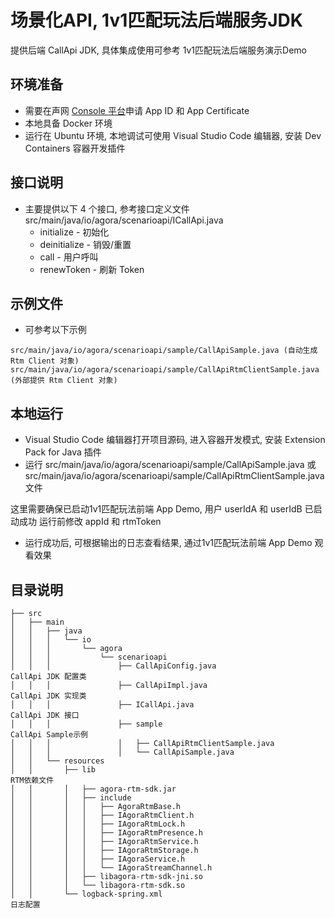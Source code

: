 # 场景化API, 1v1匹配玩法后端服务JDK

提供后端 CallApi JDK, 具体集成使用可参考 1v1匹配玩法后端服务演示Demo

## 环境准备
* 需要在声网 [Console 平台](https://console.shengwang.cn/)申请 App ID 和 App Certificate
* 本地具备 Docker 环境
* 运行在 Ubuntu 环境, 本地调试可使用 Visual Studio Code 编辑器, 安装 Dev Containers 容器开发插件

## 接口说明
* 主要提供以下 4 个接口, 参考接口定义文件 src/main/java/io/agora/scenarioapi/ICallApi.java
    * initialize - 初始化
    * deinitialize - 销毁/重置
    * call - 用户呼叫
    * renewToken - 刷新 Token

## 示例文件
* 可参考以下示例
```
src/main/java/io/agora/scenarioapi/sample/CallApiSample.java (自动生成 Rtm Client 对象)
src/main/java/io/agora/scenarioapi/sample/CallApiRtmClientSample.java (外部提供 Rtm Client 对象)
```

## 本地运行
* Visual Studio Code 编辑器打开项目源码, 进入容器开发模式, 安装 Extension Pack for Java 插件
* 运行 src/main/java/io/agora/scenarioapi/sample/CallApiSample.java 或 src/main/java/io/agora/scenarioapi/sample/CallApiRtmClientSample.java 文件

这里需要确保已启动1v1匹配玩法前端 App Demo, 用户 userIdA 和 userIdB 已启动成功
运行前修改 appId 和 rtmToken
* 运行成功后, 可根据输出的日志查看结果, 通过1v1匹配玩法前端 App Demo 观看效果

## 目录说明
```
├── src
│   ├── main
│   │   ├── java
│   │   │   └── io
│   │   │       └── agora
│   │   │           └── scenarioapi
│   │   │               ├── CallApiConfig.java                       CallApi JDK 配置类
│   │   │               ├── CallApiImpl.java                         CallApi JDK 实现类
│   │   │               ├── ICallApi.java                            CallApi JDK 接口
│   │   │               ├── sample                                   CallApi Sample示例
│   │   │               │   ├── CallApiRtmClientSample.java
│   │   │               │   └── CallApiSample.java
│   │   └── resources
│   │       ├── lib                                                  RTM依赖文件
│   │       │   ├── agora-rtm-sdk.jar
│   │       │   ├── include
│   │       │   │   ├── AgoraRtmBase.h
│   │       │   │   ├── IAgoraRtmClient.h
│   │       │   │   ├── IAgoraRtmLock.h
│   │       │   │   ├── IAgoraRtmPresence.h
│   │       │   │   ├── IAgoraRtmService.h
│   │       │   │   ├── IAgoraRtmStorage.h
│   │       │   │   ├── IAgoraService.h
│   │       │   │   └── IAgoraStreamChannel.h
│   │       │   ├── libagora-rtm-sdk-jni.so
│   │       │   └── libagora-rtm-sdk.so
│   │       └── logback-spring.xml                                   日志配置
```